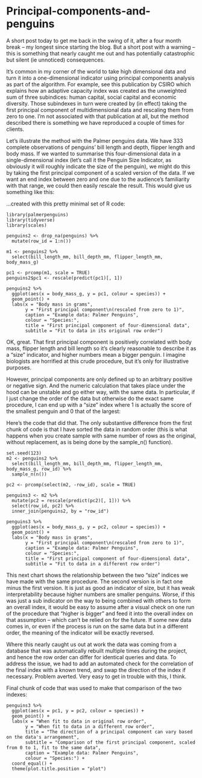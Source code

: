 # Principal-components-and-penguins

A short post today to get me back in the swing of it, after a four month break – my longest since starting the blog. But a short post with a warning – this is something that nearly caught me out and has potentially catastrophic but silent (ie unnoticed) consequences.

It’s common in my corner of the world to take high dimensional data and turn it into a one-dimensional indicator using principal components analysis as part of the algorithm. For example, see this publication by CSIRO which explains how an adaptive capacity index was created as the unweighted sum of three subindices: human capital, social capital and economic diversity. Those subindexes in turn were created by (in effect) taking the first principal component of multidimensional data and rescaling them from zero to one. I’m not associated with that publication at all, but the method described there is something we have reproduced a couple of times for clients.

Let’s illustrate the method with the Palmer penguins data. We have 333 complete observations of penguins’ bill length and depth, flipper length and body mass. If we wanted to summarise this four-dimensional data in a single-dimensional index (let’s call it the Penguin Size Indicator, as obviously it will roughly indicate the size of the penguin), we might do this by taking the first principal component of a scaled version of the data. If we want an end index between zero and one due to the audience’s familiarity with that range, we could then easily rescale the result. This would give us something like this:

…created with this pretty minimal set of R code:

    library(palmerpenguins)
    library(tidyverse)
    library(scales)

    penguins2 <- drop_na(penguins) %>%
      mutate(row_id = 1:n())

    m1 <- penguins2 %>%
      select(bill_length_mm, bill_depth_mm, flipper_length_mm, body_mass_g) 

    pc1 <- prcomp(m1, scale = TRUE)
    penguins2$pc1 <- rescale(predict(pc1)[, 1])

    penguins2 %>%
      ggplot(aes(x = body_mass_g, y = pc1, colour = species)) +
      geom_point() +
      labs(x = "Body mass in grams",
           y = "First principal component\n(rescaled from zero to 1)",
           caption = "Example data: Palmer Penguins",
           colour = "Species:",
           title = "First principal component of four-dimensional data",
           subtitle = "Fit to data in its original row order")

OK, great. That first principal component is positively correlated with body mass, flipper length and bill length so it’s clearly reasonable to describe it as a “size” indicator, and higher numbers mean a bigger penguin. I imagine biologists are horrified at this crude procedure, but it’s only for illustrative purposes.

However, principal components are only defined up to an arbitrary positive or negative sign. And the numeric calculation that takes place under the hood can be unstable and go either way, with the same data. In particular, if I just change the order of the data but otherwise do the exact same procedure, I can end up with a “size” index where 1 is actually the score of the smallest penguin and 0 that of the largest:

Here’s the code that did that. The only substantive difference from the first chunk of code is that I have sorted the data in random order (this is what happens when you create sample with same number of rows as the original, without replacement, as is being done by the sample_n() function).

    set.seed(123)
    m2 <- penguins2 %>%
      select(bill_length_mm, bill_depth_mm, flipper_length_mm, body_mass_g, row_id) %>%
      sample_n(n())

    pc2 <- prcomp(select(m2, -row_id), scale = TRUE)

    penguins3 <- m2 %>%
      mutate(pc2 = rescale(predict(pc2)[, 1])) %>%
      select(row_id, pc2) %>%
      inner_join(penguins2, by = "row_id") 

    penguins3 %>%
      ggplot(aes(x = body_mass_g, y = pc2, colour = species)) +
      geom_point() +
      labs(x = "Body mass in grams",
           y = "First principal component\n(rescaled from zero to 1)",
           caption = "Example data: Palmer Penguins",
           colour = "Species:",
           title = "First principal component of four-dimensional data",
           subtitle = "Fit to data in a different row order")

This next chart shows the relationship between the two “size” indices we have made with the same procedure. The second version is in fact one minus the first version. It is just as good an indicator of size, but it has weak interpretability because higher numbers are smaller penguins. Worse, if this was just a sub indicator on the way to being combined with others to form an overall index, it would be easy to assume after a visual check on one run of the procedure that “higher is bigger” and feed it into the overall index on that assumption – which can’t be relied on for the future. If some new data comes in, or even if the process is run on the same data but in a different order, the meaning of the indicator will be exactly reversed.

Where this nearly caught us out at work the data was coming from a database that was automatically rebuilt multiple times during the project, and hence the row order can differ for identical queries and data. To address the issue, we had to add an automated check for the correlation of the final index with a known trend, and swap the direction of the index if necessary. Problem averted. Very easy to get in trouble with this, I think.

Final chunk of code that was used to make that comparison of the two indexes:

    penguins3 %>%
      ggplot(aes(x = pc1, y = pc2, colour = species)) +
      geom_point() +
      labs(x = "When fit to data in original row order",
           y = "When fit to data in a different row order",
           title = "The direction of a principal component can vary based on the data's arrangement",
           subtitle = "Comparison of the first principal component, scaled from 0 to 1, fit to the same data",
           caption = "Example data: Palmer Penguins",
           colour = "Species:") +
      coord_equal() +
      theme(plot.title.position = "plot")
